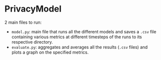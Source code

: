 # PrivacyModel

2 main files to run:
 - `model.py`: main file that runs all the different models and saves a `.csv` file containing various metrics at different timesteps of the runs to its respective directory.
 - `evaluate.py`: aggregates and averages all the results (`.csv` files) and plots a graph on the specified metrics.


